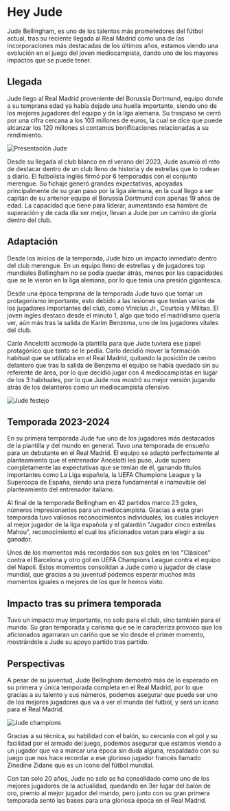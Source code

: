 # Hey Jude
Jude Bellingham, es uno de los talentos más prometedores del fútbol actual, tras su reciente llegada al Real Madrid como una de las incorporaciones más destacadas de los últimos años, estamos viendo una evolución en el juego del joven mediocampista, dando uno de los mayores impactos que se puede tener.

## Llegada
Jude llego al Real Madrid proveniente del Borussia Dortmund, equipo donde a su temprana edad ya había dejado una huella importante, siendo uno de los mejores jugadores del equipo y de la liga alemana. Su traspaso se cerró por una cifra cercana a los 103 millones de euros, la cual se dice que puede alcanzar los 120 millones si contamos bonificaciones relacionadas a su rendimiento.

![Presentación Jude](https://encrypted-tbn0.gstatic.com/images?q=tbn:ANd9GcQBoJcrC4IH6e49koKtI2aCFpNe-uismI8ZDQ&s)

Desde su llegada al club blanco en el verano del 2023, Jude asumió el reto de destacar dentro de un club lleno de historia y de estrellas que lo rodean a diario. El futbolista inglés firmó por 6 temporadas con el conjunto merengue. Su fichaje generó grandes expectativas, apoyadas principalmente de su gran paso por la liga alemana, en la cual llego a ser capitán de su anterior equipo el Borussia Dortmund con apenas 19 años de edad. La capacidad que tiene para liderar, aumentando esa hambre de superación y de cada día ser mejor, llevan a Jude por un camino de gloria dentro del club.

## Adaptación
Desde los inicios de la temporada, Jude hizo un impacto inmediato dentro del club merengue. En un equipo lleno de estrellas y de jugadores top mundiales Bellingham no se podía quedar atrás, menos por las capacidades que se le vieron en la liga alemana, por lo que tenía una presión gigantesca.

Desde una época temprana de la temporada Jude tuvo que tomar un protagonismo importante, esto debido a las lesiones que tenían varios de los jugadores importantes del club, como Vinicius Jr., Courtois y Militao. El joven ingles destaco desde el minuto 1, algo que todo el madridismo quería ver, aún más tras la salida de Karim Benzema, uno de los jugadores vitales del club.

Carlo Ancelotti acomodo la plantilla para que Jude tuviera ese papel protagónico que tanto se le pedía. Carlo decidió mover la formación habitual que se utilizaba en el Real Madrid, quitando la posición de centro delantero que tras la salida de Benzema el equipo se había quedado sin su referente de área, por lo que decidió jugar con 4 mediocampistas en lugar de los 3 habituales, por lo que Jude nos mostró su mejor versión jugando atrás de los delanteros como un mediocampista ofensivo.

![Jude festejo](https://www.laprensa.hn/binrepository/1350x900/75c0/1200d900/none/11004/SORI/jude-bellingham07_5719848_20231007131509.jpg)

## Temporada 2023-2024
En su primera temporada Jude fue uno de los jugadores más destacados de la plantilla y del mundo en general. Tuvo una temporada de ensueño para un debutante en el Real Madrid. El equipo se adaptó perfectamente al planteamiento que el entrenador Ancelotti les puso, Jude supero completamente las expectativas que se tenían de él, ganando títulos importantes como La Liga española, la UEFA Champions League y la Supercopa de España, siendo una pieza fundamental e inamovible del planteamiento del entrenador italiano.

Al final de la temporada Bellingham en 42 partidos marco 23 goles, números impresionantes para un mediocampista. Gracias a esta gran temporada tuvo valiosos reconocimientos individuales, los cuales incluyen al mejor jugador de la liga española y el galardón "Jugador cinco estrellas Mahou", reconocimiento el cual los aficionados votan para elegir a su ganador.

Unos de los momentos más recordados son sus goles en los "Clásicos" contra el Barcelona y otro gol en UEFA Champions League contra el equipo del Napoli. Estos momentos consolidan a Jude como u jugador de clase mundial, que gracias a su juventud podemos esperar muchos más momentos iguales o mejores de los que le hemos visto.

## Impacto tras su primera temporada
Tuvo un impacto muy importante, no solo para el club, sino también para el mundo. Su gran temporada y carisma que se le caracteriza provoco que los aficionados agarraran un cariño que se vio desde el primer momento, mostrándole a Jude su apoyo partido tras partido.

## Perspectivas
A pesar de su juventud, Jude Bellingham demostró más de lo esperado en su primera y única temporada completa en el Real Madrid, por lo que gracias a su talento y sus números, podemos asegurar que puede ser uno de los mejores jugadores que va a ver el mundo del futbol, y será un icono para el Real Madrid.

![Jude champions](https://cdn.24.co.za/files/Cms/General/d/11883/e408ead42b2d42a2a9e7b8ee347c4f57.jpg)

Gracias a su técnica, su habilidad con el balón, su cercanía con el gol y su facilidad por el armado del juego, podemos asegurar que estamos viendo a un jugador que va a marcar una época sin duda alguna, respaldado con su juego que nos hace recordar a ese glorioso jugador francés llamado Zinedine Zidane que es un icono del fútbol mundial.

Con tan solo 20 años, Jude no solo se ha consolidado como uno de los mejores jugadores de la actualidad, quedando en 3er lugar del balón de oro, premio al mejor jugador del mundo, pero junto con su gran primera temporada sentó las bases para una gloriosa época en el Real Madrid.